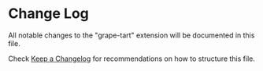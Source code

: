# Change Log

All notable changes to the "grape-tart" extension will be documented in this file.

Check [Keep a Changelog](http://keepachangelog.com/) for recommendations on how to structure this file.
